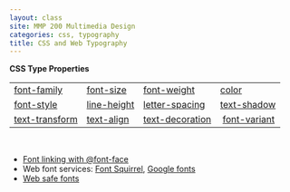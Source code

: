 ```yaml
---
layout: class
site: MMP 200 Multimedia Design
categories: css, typography
title: CSS and Web Typography
---
```

**CSS Type Properties**

<table>
<tbody>
<tr>
<td><a href="https://css-tricks.com/almanac/properties/f/font-family/">font-family</a></td>
<td><a href="https://css-tricks.com/almanac/properties/f/font-size/">font-size</a></td>
<td><a href="https://css-tricks.com/almanac/properties/f/font-weight/">font-weight</a></td>
<td><a href="https://css-tricks.com/almanac/properties/c/color/">color</a></td>
</tr>
<tr>
<td><a href="https://css-tricks.com/almanac/properties/f/font-style/">font-style</a></td>
<td><a href="https://css-tricks.com/almanac/properties/l/line-height/">line-height</a></td>
<td><a href="https://css-tricks.com/almanac/properties/l/letter-spacing/">letter-spacing</a></td>
<td><a href="https://css-tricks.com/almanac/properties/t/text-shadow/">text-shadow</a></td>
</tr>
<tr>
<td><a href="https://css-tricks.com/almanac/properties/t/text-transform/">text-transform</a></td>
<td><a href="https://css-tricks.com/almanac/properties/t/text-align/">text-align</a></td>
<td><a href="https://css-tricks.com/almanac/properties/t/text-decoration/">text-decoration</a></td>
<td> <a href="https://css-tricks.com/almanac/properties/f/font-variant/">font-variant</a></td>
</tr>
</tbody>
</table>
<br>
<ul>
 	<li><a href="https://gist.github.com/3929471">Font linking with @font-face</a></li>
 	<li>Web font services: <a href="http://www.fontsquirrel.com/">Font Squirrel</a>, <a href="http://www.google.com/webfonts">Google fonts</a></li>
 	<li><a href="http://www.ampsoft.net/webdesign-l/WindowsMacFonts.html">Web safe fonts</a></li>
</ul>
